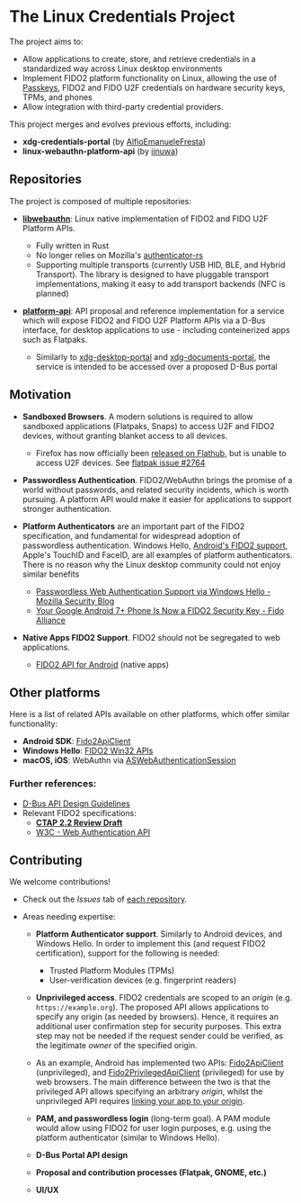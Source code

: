 # The Linux Credentials Project

The project aims to:

- Allow applications to create, store, and retrieve credentials in a standardized way across Linux desktop environments
- Implement FIDO2 platform functionality on Linux, allowing the use of [Passkeys][passkeys], FIDO2 and FIDO U2F credentials on hardware security keys, TPMs, and phones
- Allow integration with third-party credential providers.

This project merges and evolves previous efforts, including:

- **xdg-credentials-portal** (by [AlfioEmanueleFresta](https://github.com/AlfioEmanueleFresta))
- **linux-webauthn-platform-api** (by [iinuwa](https://github.com/iinuwa))

## Repositories

The project is composed of multiple repositories:

- **[libwebauthn][libwebauthn]**: Linux native implementation of FIDO2 and FIDO U2F Platform APIs.

  - Fully written in Rust
  - No longer relies on Mozilla's [authenticator-rs][authenticator-rs]
  - Supporting multiple transports (currently USB HID, BLE, and Hybrid Transport). The library is designed to have pluggable transport implementations, making it easy to add transport backends (NFC is planned)

- **[platform-api][platform-api]**: API proposal and reference implementation for a service which will expose FIDO2 and FIDO U2F Platform APIs via a D-Bus interface, for desktop applications to use - including conteinerized apps such as Flatpaks.

  - Similarly to [xdg-desktop-portal][xdg-desktop-portal] and [xdg-documents-portal][xdg-documents-portal], the service is intended to be accessed over a proposed D-Bus portal

## Motivation

- **Sandboxed Browsers**. A modern solutions is required to allow sandboxed applications (Flatpaks, Snaps) to access U2F and FIDO2 devices, without granting blanket access to all devices.

  - Firefox has now officially been [released on Flathub][firefox-flathub], but is unable to access U2F devices. See [flatpak issue #2764][flatpak-issue]

- **Passwordless Authentication**. FIDO2/WebAuthn brings the promise of a world without passwords, and related security incidents, which is worth pursuing. A platform API would make it easier for applications to support stronger authentication.

- **Platform Authenticators** are an important part of the FIDO2 specification, and fundamental for widespread adoption of passwordless authentication. Windows Hello, [Android's FIDO2 support][fido-android], Apple's TouchID and FaceID, are all examples of platform authenticators. There is no reason why the Linux desktop community could not enjoy similar benefits

  - [Passwordless Web Authentication Support via Windows Hello - Mozilla Security Blog][firefox-hello]
  - [Your Google Android 7+ Phone Is Now a FIDO2 Security Key - Fido Alliance][fido-android]

- **Native Apps FIDO2 Support**. FIDO2 should not be segregated to web applications.
  - [FIDO2 API for Android][fido-android-api] (native apps)

## Other platforms

Here is a list of related APIs available on other platforms, which offer similar functionality:

- **Android SDK**: [Fido2ApiClient][android-fido-unprivileged]
- **Windows Hello**: [FIDO2 Win32 APIs][windows-hello-api]
- **macOS, iOS**: WebAuthn via [ASWebAuthenticationSession][apple-apis]

### Further references:

- [D-Bus API Design Guidelines][dbus-api-guidelines]
- Relevant FIDO2 specifications:
  - **[CTAP 2.2 Review Draft][ctap2]**
  - [W3C - Web Authentication API][webauthn]

## Contributing

We welcome contributions!

- Check out the _Issues_ tab of [each repository](#repositories).
- Areas needing expertise:

  - **Platform Authenticator support**. Similarly to Android devices, and Windows Hello. In order to implement this (and request FIDO2 certification), support for the following is needed:

    - Trusted Platform Modules (TPMs)
    - User-verification devices (e.g. fingerprint readers)

  - **Unprivileged access**. FIDO2 credentials are scoped to an _origin_ (e.g. `https://example.org`). The proposed API allows applications to specify any origin (as needed by browsers). Hence, it requires an additional user confirmation step for security purposes. This extra step may not be needed if the request sender could be verified, as the legitimate _owner_ of the specified origin.

  - As an example, Android has implemented two APIs: [Fido2ApiClient][android-fido-unprivileged] (unprivileged), and [Fido2PrivilegedApiClient][android-fido-privileged] (privileged) for use by web browsers. The main difference between the two is that the privileged API allows specifying an arbitrary _origin_, whilst the unprivileged API requires [linking your app to your origin][android-fido-unprivileged-cert].

  - **PAM, and passwordless login** (long-term goal). A PAM module would allow using FIDO2 for user login purposes, e.g. using the platform authenticator (similar to Windows Hello).

  - **D-Bus Portal API design**

  - **Proposal and contribution processes (Flatpak, GNOME, etc.)**

  - **UI/UX**

[libwebauthn]: https://github.com/linux-credentials/libwebauthn
[platform-api]: https://github.com/iinuwa/linux-webauthn-platform-api
[xdg-portal]: https://flatpak.github.io/xdg-desktop-portal/portal-docs.html
[linux-credentials]: https://github.com/linux-credentials
[xdg-desktop-portal]: https://github.com/flatpak/xdg-desktop-portal
[xdg-documents-portal]: https://github.com/flatpak/xdg-desktop-portal/tree/master/document-portal
[xml-spec]: ./data/org.freedesktop.portal.FIDO2.xml
[authenticator-rs]: https://github.com/mozilla/authenticator-rs
[authenticator-rs-ctap2]: https://github.com/mozilla/authenticator-rs/tree/ctap2
[windows-hello-api]: https://github.com/Microsoft/webauthn
[dbus-api-guidelines]: https://dbus.freedesktop.org/doc/dbus-api-design.html
[ctap2]: https://fidoalliance.org/specs/fido-v2.2-rd-20230321/fido-client-to-authenticator-protocol-v2.2-rd-20230321.html
[ctap2-interop]: https://fidoalliance.org/specs/fido-v2.0-ps-20190130/fido-client-to-authenticator-protocol-v2.0-ps-20190130.html#u2f-interoperability
[ctap21]: https://fidoalliance.org/specs/fido2/fido-client-to-authenticator-protocol-v2.1-rd-20191217.html
[webauthn]: https://www.w3.org/TR/webauthn/
[firefox-hello]: https://blog.mozilla.org/security/2019/03/19/passwordless-web-authentication-support-via-windows-hello/
[flatpak-issue]: https://github.com/flatpak/flatpak/issues/2764
[firefox-flathub]: https://flathub.org/apps/details/org.mozilla.firefox
[fido-android]: https://fidoalliance.org/news-your-google-android-7-phone-is-now-a-fido2-security-key/
[fido-android-api]: https://developers.google.com/identity/fido/android/native-apps
[android-fido-unprivileged]: https://developers.google.com/android/reference/com/google/android/gms/fido/fido2/Fido2ApiClient
[android-fido-unprivileged-cert]: https://developers.google.com/identity/fido/android/native-apps#interoperability_with_your_website
[android-fido-privileged]: https://developers.google.com/android/reference/com/google/android/gms/fido/fido2/Fido2PrivilegedApiClient
[apple-apis]: https://developer.apple.com/documentation/authenticationservices/aswebauthenticationsession
[passkeys]: https://fidoalliance.org/passkeys/

